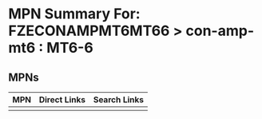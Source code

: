 



# MPN Summary For: FZECONAMPMT6MT66 > con-amp-mt6 : MT6-6

## MPNs
  

|MPN|Direct Links|Search Links|
| :--- | :--- | :--- |
||||
